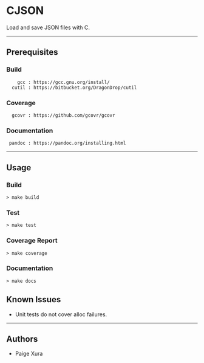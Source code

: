 # CJSON

Load and save JSON files with C.

---

## Prerequisites

### Build
```
    gcc : https://gcc.gnu.org/install/
  cutil : https://bitbucket.org/DragonDrop/cutil
```
### Coverage
```
  gcovr : https://github.com/gcovr/gcovr
```
### Documentation
```
 pandoc : https://pandoc.org/installing.html
```

---

## Usage

### Build

`> make build`

### Test

`> make test`

### Coverage Report

`> make coverage`

### Documentation

`> make docs`

## Known Issues
- Unit tests do not cover alloc failures.

---

## Authors
- Paige Xura
